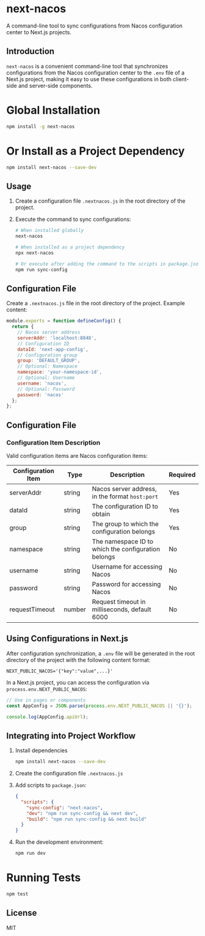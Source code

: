 # next-nacos

A command-line tool to sync configurations from Nacos configuration center to Next.js projects.

## Introduction

`next-nacos` is a convenient command-line tool that synchronizes configurations from the Nacos configuration center to the `.env` file of a Next.js project, making it easy to use these configurations in both client-side and server-side components.

# Global Installation
```bash
npm install -g next-nacos
```

# Or Install as a Project Dependency
```bash
npm install next-nacos --save-dev
```

## Usage

1. Create a configuration file `.nextnacos.js` in the root directory of the project.

2. Execute the command to sync configurations:
   ```bash
   # When installed globally
   next-nacos
   
   # When installed as a project dependency
   npx next-nacos
   
   # Or execute after adding the command to the scripts in package.json
   npm run sync-config
   ```

## Configuration File

Create a `.nextnacos.js` file in the root directory of the project. Example content:
```javascript
module.exports = function defineConfig() {
  return {
    // Nacos server address
    serverAddr: 'localhost:8848',
    // Configuration ID
    dataId: 'next-app-config',
    // Configuration group
    group: 'DEFAULT_GROUP',
    // Optional: Namespace
    namespace: 'your-namespace-id',
    // Optional: Username
    username: 'nacos',
    // Optional: Password
    password: 'nacos'
  };
};
```

## Configuration File
### Configuration Item Description
Valid configuration items are Nacos configuration items:

| Configuration Item | Type | Description | Required |
|--------|------|------|----------|
| serverAddr | string | Nacos server address, in the format `host:port` | Yes |
| dataId | string | The configuration ID to obtain | Yes |
| group | string | The group to which the configuration belongs | Yes |
| namespace | string | The namespace ID to which the configuration belongs | No |
| username | string | Username for accessing Nacos | No |
| password | string | Password for accessing Nacos | No |
| requestTimeout | number | Request timeout in milliseconds, default 6000 | No |

## Using Configurations in Next.js

After configuration synchronization, a `.env` file will be generated in the root directory of the project with the following content format:
```
NEXT_PUBLIC_NACOS='{"key":"value",...}'
```
In a Next.js project, you can access the configuration via `process.env.NEXT_PUBLIC_NACOS`:
```javascript
// Use in pages or components
const AppConfig = JSON.parse(process.env.NEXT_PUBLIC_NACOS || '{}');

console.log(AppConfig.apiUrl);
```

## Integrating into Project Workflow

1. Install dependencies
   ```bash
   npm install next-nacos --save-dev
   ```

2. Create the configuration file `.nextnacos.js`

3. Add scripts to `package.json`:
   ```json
   {
     "scripts": {
       "sync-config": "next-nacos",
       "dev": "npm run sync-config && next dev",
       "build": "npm run sync-config && next build"
     }
   }
   ```

4. Run the development environment:
   ```bash
   npm run dev
   ```

# Running Tests
```bash
npm test
```

## License
MIT